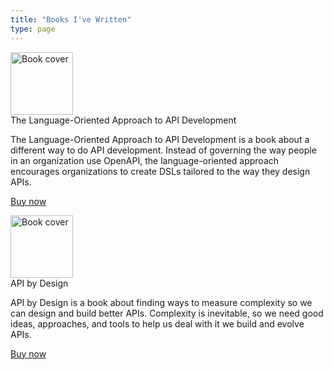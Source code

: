 ```yaml
---
title: "Books I've Written"
type: page
---
```


 <div class="books books__main">
  <div class="book">
    <div><img class="book__cover" src="/images/language-oriented/cover-small.svg" alt="Book cover" width="100" /></div>
    <div>
      <span class="book__heading">The Language-Oriented Approach to API Development</span>
      <p>
        The Language-Oriented Approach to API Development is a book about a different way to do API development.
        Instead of governing the way people in an organization use OpenAPI,
        the language-oriented approach encourages organizations to create DSLs tailored to the way they design APIs.
      </p>
      <p><a href="/books/language-oriented">Buy now</a></p>
    </div>
  </div>
  <div class="book">
    <div><img class="book__cover" src="/images/api-by-design/cover-small.svg" alt="Book cover" width="100" /></div>
    <div>
      <span class="book__heading">API by Design</span>
      <p>
        API by Design is a book about finding ways to measure
        complexity so we can design and build better APIs. Complexity is inevitable,
        so we need good ideas, approaches, and tools to help us deal with it we build
        and evolve APIs.
      </p>
      <p><a href="/books/api-by-design/">Buy now</a></p>
    </div>
  </div>
</div>